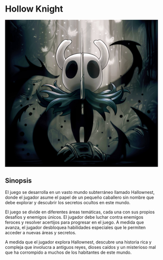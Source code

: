 # Hollow Knight

![Hollow Knight caratula](Img/HN.jpg)

## Sinopsis
El juego se desarrolla en un vasto mundo subterráneo llamado Hallownest, donde el jugador asume el papel de un pequeño caballero sin nombre que debe explorar y descubrir los secretos ocultos en este mundo.

El juego se divide en diferentes áreas temáticas, cada una con sus propios desafíos y enemigos únicos. El jugador debe luchar contra enemigos feroces y resolver acertijos para progresar en el juego. A medida que avanza, el jugador desbloquea habilidades especiales que le permiten acceder a nuevas áreas y secretos.

A medida que el jugador explora Hallownest, descubre una historia rica y compleja que involucra a antiguos reyes, dioses caídos y un misterioso mal que ha corrompido a muchos de los habitantes de este mundo.